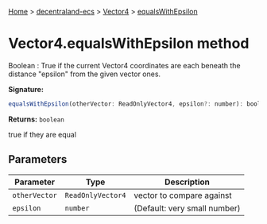[Home](./index) &gt; [decentraland-ecs](./decentraland-ecs.md) &gt; [Vector4](./decentraland-ecs.vector4.md) &gt; [equalsWithEpsilon](./decentraland-ecs.vector4.equalswithepsilon.md)

# Vector4.equalsWithEpsilon method

Boolean : True if the current Vector4 coordinates are each beneath the distance "epsilon" from the given vector ones.

**Signature:**
```javascript
equalsWithEpsilon(otherVector: ReadOnlyVector4, epsilon?: number): boolean;
```
**Returns:** `boolean`

true if they are equal

## Parameters

|  Parameter | Type | Description |
|  --- | --- | --- |
|  `otherVector` | `ReadOnlyVector4` | vector to compare against |
|  `epsilon` | `number` | (Default: very small number) |


